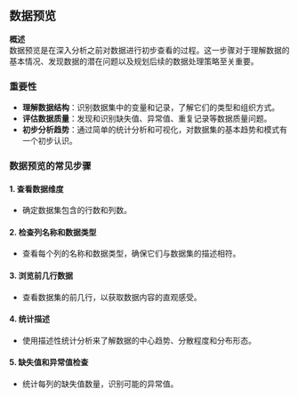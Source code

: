 
## 数据预览

**概述**  
数据预览是在深入分析之前对数据进行初步查看的过程。这一步骤对于理解数据的基本情况、发现数据的潜在问题以及规划后续的数据处理策略至关重要。

### 重要性

- **理解数据结构**：识别数据集中的变量和记录，了解它们的类型和组织方式。
- **评估数据质量**：发现和识别缺失值、异常值、重复记录等数据质量问题。
- **初步分析趋势**：通过简单的统计分析和可视化，对数据集的基本趋势和模式有一个初步认识。

### 数据预览的常见步骤

#### 1. 查看数据维度
- 确定数据集包含的行数和列数。

#### 2. 检查列名称和数据类型
- 查看每个列的名称和数据类型，确保它们与数据集的描述相符。

#### 3. 浏览前几行数据
- 查看数据集的前几行，以获取数据内容的直观感受。

#### 4. 统计描述
- 使用描述性统计分析来了解数据的中心趋势、分散程度和分布形态。

#### 5. 缺失值和异常值检查
- 统计每列的缺失值数量，识别可能的异常值。
